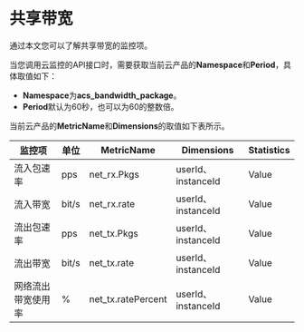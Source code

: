 # 共享带宽

通过本文您可以了解共享带宽的监控项。

当您调用云监控的API接口时，需要获取当前云产品的**Namespace**和**Period**，具体取值如下：

-   **Namespace**为**acs\_bandwidth\_package**。
-   **Period**默认为60秒，也可以为60的整数倍。

当前云产品的**MetricName**和**Dimensions**的取值如下表所示。

|监控项|单位|MetricName|Dimensions|Statistics|
|---|--|----------|----------|----------|
|流入包速率|pps|net\_rx.Pkgs|userId、instanceId|Value|
|流入带宽|bit/s|net\_rx.rate|userId、instanceId|Value|
|流出包速率|pps|net\_tx.Pkgs|userId、instanceId|Value|
|流出带宽|bit/s|net\_tx.rate|userId、instanceId|Value|
|网络流出带宽使用率|%|net\_tx.ratePercent|userId、instanceId|Value|

